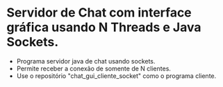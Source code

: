 # Servidor de Chat com interface gráfica usando N Threads e Java Sockets.

- Programa servidor java de chat usando sockets.
- Permite receber a conexão de somente de N clientes.
- Use o repositório "chat_gui_cliente_socket" como o programa cliente.